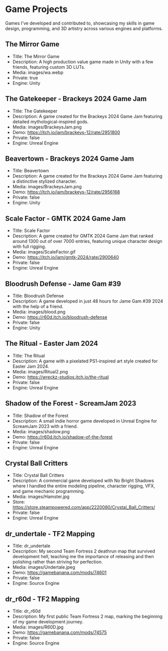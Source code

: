 # Game Projects
Games I've developed and contributed to, showcasing my skills in game design, programming, and 3D artistry across various engines and platforms.

## The Mirror Game
- Title: The Mirror Game
- Description: A high production value game made in Unity with a few friends, featuring custom 3D LUTs.
- Media: images/wa.webp
- Private: true
- Engine: Unity

## The Gatekeeper - Brackeys 2024 Game Jam
- Title: The Gatekeeper
- Description: A game created for the Brackeys 2024 Game Jam featuring detailed mythological-inspired gods.
- Media: images/BrackeysJam.png
- Demo: https://itch.io/jam/brackeys-12/rate/2951800
- Private: false
- Engine: Unreal Engine

## Beavertown - Brackeys 2024 Game Jam
- Title: Beavertown
- Description: A game created for the Brackeys 2024 Game Jam featuring a distinctive stylized character.
- Media: images/BrackeysJam.png
- Demo: https://itch.io/jam/brackeys-12/rate/2956168
- Private: false
- Engine: Unity

## Scale Factor - GMTK 2024 Game Jam
- Title: Scale Factor
- Description: A game created for GMTK 2024 Game Jam that ranked around 1300 out of over 7000 entries, featuring unique character design with full rigging.
- Media: images/ScaleFactor.gif
- Demo: https://itch.io/jam/gmtk-2024/rate/2900640
- Private: false
- Engine: Unreal Engine

## Bloodrush Defense - Jame Gam #39
- Title: Bloodrush Defense
- Description: A game developed in just 48 hours for Jame Gam #39 2024 with the help of a friend.
- Media: images/blood.png
- Demo: https://r60d.itch.io/bloodrush-defense
- Private: false
- Engine: Unity

## The Ritual - Easter Jam 2024
- Title: The Ritual
- Description: A game with a pixelated PS1-inspired art style created for Easter Jam 2024.
- Media: images/Ritual2.png
- Demo: https://wreckz-studios.itch.io/the-ritual
- Private: false
- Engine: Unreal Engine

## Shadow of the Forest - ScreamJam 2023
- Title: Shadow of the Forest
- Description: A small indie horror game developed in Unreal Engine for ScreamJam 2023 with a friend.
- Media: images/shadow.png
- Demo: https://r60d.itch.io/shadow-of-the-forest
- Private: false
- Engine: Unreal Engine

## Crystal Ball Critters
- Title: Crystal Ball Critters
- Description: A commercial game developed with No Bright Shadows where I handled the entire modeling pipeline, character rigging, VFX, and game mechanic programming.
- Media: images/Hamster.jpg
- Store: https://store.steampowered.com/app/2220080/Crystal_Ball_Critters/
- Private: false
- Engine: Unreal Engine

## dr_undertale - TF2 Mapping
- Title: dr_undertale
- Description: My second Team Fortress 2 deathrun map that survived development hell, teaching me the importance of releasing and then polishing rather than striving for perfection.
- Media: images/Undertale.jpeg
- Demo: https://gamebanana.com/mods/74601
- Private: false
- Engine: Source Engine

## dr_r60d - TF2 Mapping
- Title: dr_r60d
- Description: My first public Team Fortress 2 map, marking the beginning of my game development journey.
- Media: images/R60D.jpg
- Demo: https://gamebanana.com/mods/74575
- Private: false 
- Engine: Source Engine 